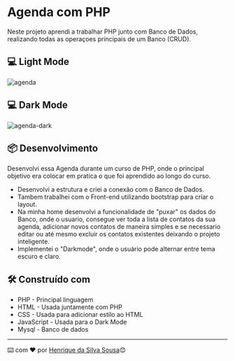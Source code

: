 # Agenda com PHP

Neste projeto aprendi a trabalhar PHP junto com Banco de Dados, realizando todas as operaçoes principais de um Banco (CRUD).

## 💻 Light Mode

![agenda](https://user-images.githubusercontent.com/86082129/169408799-a7ac307f-a1ec-404c-b8c5-0a13bb66e889.png)

## 💻 Dark Mode
![agenda-dark](https://user-images.githubusercontent.com/86082129/169408806-d631e524-e0e9-4d55-bf58-ef1536a717a3.png)


## 📦 Desenvolvimento

Desenvolvi essa Agenda durante um curso de PHP, onde o principal objetivo era colocar em pratica o que foi aprendido ao longo
do curso.

* Desenvolvi a estrutura e criei a conexão com o Banco de Dados.
* Tambem trabalhei com o Front-end utilizando bootstrap para criar o layout.
* Na minha home desenvolvi a funcionalidade de "puxar" os dados do Banco, onde o usuario, consegue
ver toda a lista de contatos da sua agenda, adicionar novos contatos de maneira simples e se 
necessario editar ou até mesmo excluir os contatos existentes deixando o projeto inteligente.
* Implementei o "Darkmode", onde o usuário pode alternar entre tema escuro e claro.

## 🛠️ Construído com

* PHP - Principal linguagem
* HTML - Usada juntamente com PHP
* CSS - Usada para adicionar estilo ao HTML
* JavaScript - Usada para o Dark Mode
* Mysql - Banco de dados


---
⌨️ com ❤️ por [Henrique da Silva Sousa](https://www.linkedin.com/in/henrique-da-silva-sousa-2a077622b/)😊
